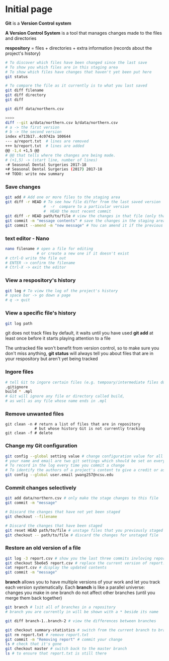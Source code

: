 # Initial page

**Git** is a **Version Control system** 

**A Version Control System** is a tool that manages changes made to the files and directories

**respository** = files + directories + extra information \(records about the project's history\)

```bash
# To discover which files have been changed since the last save
# To show you which files are in this staging area 
# To show which files have changes that haven't yet been put here 
git status
```

```bash
# To compare the file as it currently is to what you last saved
git diff filename
git diff directory
git diff
```

```bash
git diff data/northern.csv

>>>>
diff --git a/data/northern.csv b/data/northern.csv
# a -> the first version 
# b -> the second version
index e713b17..4c0742a 100644
--- a/report.txt  # lines are removed 
+++ b/report.txt  # lines are added
@@ -1,4 +1,5 @@   
# @@ that tells where the changes are being made.
# (+1,5) -> (start line, number of lines) 
-# Seasonal Dental Surgeries 2017-18
+# Seasonal Dental Surgeries (2017) 2017-18
+# TODO: write new summary
```

### Save changes

```bash
git add # Add one or more files to the staging area
git diff -r HEAD # To see how file differ from the last saved version
                 #  -r  compare to a particular version
                 #  HEAD the most recent commit
git diff -r HEAD path/to/file # view the changes in that file (only that file)
git commit -m "message contents" # save the changes in the staging area
git commit --amend -m "new message" # You can amend it if the previous message was incorrect
```

### text editor - Nano

```bash
nano filename # open a file for editing 
              # or create a new one if it doesn't exist
# ctrl-O write the file out
# ENTER -> confirm the filename
# Ctrl-X -> exit the editor
```

### View a respository's history

```bash
git log # To view the log of the project's history
# space bar -> go down a page
# q -> quit
```

### View a specific file's history

```bash
git log path
```

git does not track files by default, it waits until you have used **git add** at least once before it starts playing attention to a file 

The untracked file won't benefit from version control, so to make sure you don't miss  anything, **git status** will always tell you about files that are in your respository but aren't yet being tracked 

### Ingore files

```bash
# tell Git to ingore certain files (e.g. tempoary/intermediate files during data analysis that you don't want to save)
.gitignore
build * .mpl 
# Git will ignore any file or directory called build, 
# as well as any file whose name ends in .mpl
```

### Remove unwanted files

```text
git clean -n # return a list of files that are in repository
             # but whose history Git is not currently tracking
git clean -f # delete 
```

### Change my Git configuration

```bash
git config --global setting value # change configuration value for all projects on a particular computer
# your name and email are two git settings which should be set on every computer you use
# To record in the log every time you commit a change
# To identify the authors of a project's content to give a credit or assign blame
git config --global user.email ywang257@ncsu.edu
```

### Commit changes selectively

```bash
git add data/northern.csv # only make the stage changes to this file
git commit -m "message"
```

```bash
# Discard the changes that have not yet been staged
git checkout --filename

# Discard the changes that have been staged
git reset HEAD path/to/file # unstage files that you previously staged using "git add"
git checkout -- path/to/file # discard the changes for unstaged file
```

### Restore an old version of a file

```bash
git log -3 report.csv # show you the last three commits invloving report.csv
git checkout 5be6e5 report.csv # replace the current version of report.csv with the version whose hash is 5be6e5
cat report.csv # display the updated contents
git commit -m "message"
```

**branch** allows you to have multiple versions of your work and let you track each version systematically. Each **branch** is like a parallel universe: changes you make in one branch do not affect other branches \(until you merge them back together\)

```bash
git branch # lsit all of branches in a repository
# branch you are currently in will be shown with a * beside its name
```

```bash
git diff branch-1..branch-2 # view the differences between branches
```

```bash
git checkout summary-statistics # switch from the current branch to branch summary-statistics
git rm report.txt # remove report.txt
git commit -m "Removing report" # commit your change
ls # check that it's gone
git checkout master # switch back to the master branch
ls # to ensure that report.txt is still there
```

```bash

```





